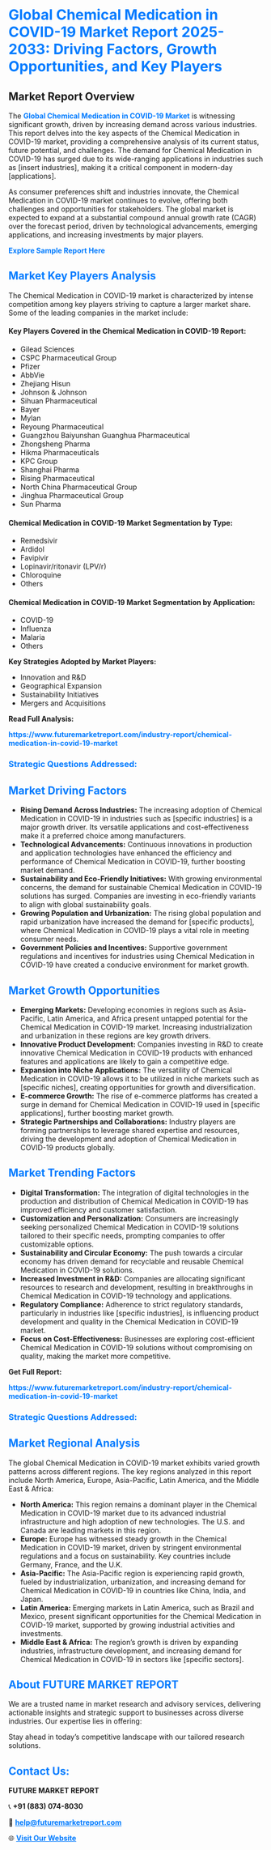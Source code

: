 <h1 style="color: #007BFF;">Global Chemical Medication in COVID-19 Market Report 2025-2033: Driving Factors, Growth Opportunities, and Key Players</h1>

<section id="overview">
<h2>Market Report Overview</h2>
<p>The <a href="https://www.futuremarketreport.com/industry-report/chemical-medication-in-covid-19-market" style="color: #007BFF; text-decoration: none;"><strong>Global Chemical Medication in COVID-19 Market</strong></a> is witnessing significant growth, driven by increasing demand across various industries. This report delves into the key aspects of the Chemical Medication in COVID-19 market, providing a comprehensive analysis of its current status, future potential, and challenges. The demand for Chemical Medication in COVID-19 has surged due to its wide-ranging applications in industries such as [insert industries], making it a critical component in modern-day [applications].</p>
<p>As consumer preferences shift and industries innovate, the Chemical Medication in COVID-19 market continues to evolve, offering both challenges and opportunities for stakeholders. The global market is expected to expand at a substantial compound annual growth rate (CAGR) over the forecast period, driven by technological advancements, emerging applications, and increasing investments by major players.</p>
</section>

<section id="overview">
<p><a href="https://www.futuremarketreport.com/request-sample/reportId=78074" style="color: #007BFF; text-decoration: none;"><strong>Explore Sample Report Here</strong></a></p>
</section>

<section id="key-players">
<h2 style="color: #007BFF;">Market Key Players Analysis</h2>
<p>The Chemical Medication in COVID-19 market is characterized by intense competition among key players striving to capture a larger market share. Some of the leading companies in the market include:</p>
<h4>Key Players Covered in the Chemical Medication in COVID-19 Report:</h4>
<ul><li>Gilead Sciences</li><li>CSPC Pharmaceutical Group</li><li>Pfizer</li><li>AbbVie</li><li>Zhejiang Hisun</li><li>Johnson &amp; Johnson</li><li>Sihuan Pharmaceutical</li><li>Bayer</li><li>Mylan</li><li>Reyoung Pharmaceutical</li><li>Guangzhou Baiyunshan Guanghua Pharmaceutical</li><li>Zhongsheng Pharma</li><li>Hikma Pharmaceuticals</li><li>KPC Group</li><li>Shanghai Pharma</li><li>Rising Pharmaceutical</li><li>North China Pharmaceutical Group</li><li>Jinghua Pharmaceutical Group</li><li>Sun Pharma</li></ul>
<h4>Chemical Medication in COVID-19 Market Segmentation by Type:</h4>
<ul><li>Remedsivir</li><li>Ardidol</li><li>Favipivir</li><li>Lopinavir/ritonavir (LPV/r)</li><li>Chloroquine</li><li>Others</li></ul>

<h4>Chemical Medication in COVID-19 Market Segmentation by Application:</h4>
<ul><li>COVID-19</li><li>Influenza</li><li>Malaria</li><li>Others</li></ul>
<p><strong>Key Strategies Adopted by Market Players:</strong></p>
<ul>
<li>Innovation and R&D</li>
<li>Geographical Expansion</li>
<li>Sustainability Initiatives</li>
<li>Mergers and Acquisitions</li>
</ul>
</section>

<section>
<p><strong>Read Full Analysis: </strong></p><a href="https://www.futuremarketreport.com/industry-report/chemical-medication-in-covid-19-market" style="color: #007BFF; text-decoration: none;"><strong>https://www.futuremarketreport.com/industry-report/chemical-medication-in-covid-19-market</strong></a>
<h3 style="color: #007BFF;">Strategic Questions Addressed:</h3>
</section>

<section id="driving-factors">
<h2 style="color: #007BFF;">Market Driving Factors</h2>
<ul>
<li><strong>Rising Demand Across Industries:</strong> The increasing adoption of Chemical Medication in COVID-19 in industries such as [specific industries] is a major growth driver. Its versatile applications and cost-effectiveness make it a preferred choice among manufacturers.</li>
<li><strong>Technological Advancements:</strong> Continuous innovations in production and application technologies have enhanced the efficiency and performance of Chemical Medication in COVID-19, further boosting market demand.</li>
<li><strong>Sustainability and Eco-Friendly Initiatives:</strong> With growing environmental concerns, the demand for sustainable Chemical Medication in COVID-19 solutions has surged. Companies are investing in eco-friendly variants to align with global sustainability goals.</li>
<li><strong>Growing Population and Urbanization:</strong> The rising global population and rapid urbanization have increased the demand for [specific products], where Chemical Medication in COVID-19 plays a vital role in meeting consumer needs.</li>
<li><strong>Government Policies and Incentives:</strong> Supportive government regulations and incentives for industries using Chemical Medication in COVID-19 have created a conducive environment for market growth.</li>
</ul>
</section>

<section id="growth-opportunities">
<h2 style="color: #007BFF;">Market Growth Opportunities</h2>
<ul>
<li><strong>Emerging Markets:</strong> Developing economies in regions such as Asia-Pacific, Latin America, and Africa present untapped potential for the Chemical Medication in COVID-19 market. Increasing industrialization and urbanization in these regions are key growth drivers.</li>
<li><strong>Innovative Product Development:</strong> Companies investing in R&D to create innovative Chemical Medication in COVID-19 products with enhanced features and applications are likely to gain a competitive edge.</li>
<li><strong>Expansion into Niche Applications:</strong> The versatility of Chemical Medication in COVID-19 allows it to be utilized in niche markets such as [specific niches], creating opportunities for growth and diversification.</li>
<li><strong>E-commerce Growth:</strong> The rise of e-commerce platforms has created a surge in demand for Chemical Medication in COVID-19 used in [specific applications], further boosting market growth.</li>
<li><strong>Strategic Partnerships and Collaborations:</strong> Industry players are forming partnerships to leverage shared expertise and resources, driving the development and adoption of Chemical Medication in COVID-19 products globally.</li>
</ul>
</section>

<section id="trending-factors">
<h2 style="color: #007BFF;">Market Trending Factors</h2>
<ul>
<li><strong>Digital Transformation:</strong> The integration of digital technologies in the production and distribution of Chemical Medication in COVID-19 has improved efficiency and customer satisfaction.</li>
<li><strong>Customization and Personalization:</strong> Consumers are increasingly seeking personalized Chemical Medication in COVID-19 solutions tailored to their specific needs, prompting companies to offer customizable options.</li>
<li><strong>Sustainability and Circular Economy:</strong> The push towards a circular economy has driven demand for recyclable and reusable Chemical Medication in COVID-19 solutions.</li>
<li><strong>Increased Investment in R&D:</strong> Companies are allocating significant resources to research and development, resulting in breakthroughs in Chemical Medication in COVID-19 technology and applications.</li>
<li><strong>Regulatory Compliance:</strong> Adherence to strict regulatory standards, particularly in industries like [specific industries], is influencing product development and quality in the Chemical Medication in COVID-19 market.</li>
<li><strong>Focus on Cost-Effectiveness:</strong> Businesses are exploring cost-efficient Chemical Medication in COVID-19 solutions without compromising on quality, making the market more competitive.</li>
</ul>
</section>

<section>
<p><strong>Get Full Report: </strong></p><a href="https://www.futuremarketreport.com/industry-report/chemical-medication-in-covid-19-market" style="color: #007BFF; text-decoration: none;"><strong>https://www.futuremarketreport.com/industry-report/chemical-medication-in-covid-19-market</strong></a>
<h3 style="color: #007BFF;">Strategic Questions Addressed:</h3>
</section>


<section id="regional-analysis">
<h2 style="color: #007BFF;">Market Regional Analysis</h2>
<p>The global Chemical Medication in COVID-19 market exhibits varied growth patterns across different regions. The key regions analyzed in this report include North America, Europe, Asia-Pacific, Latin America, and the Middle East & Africa:</p>
<ul>
<li><strong>North America:</strong> This region remains a dominant player in the Chemical Medication in COVID-19 market due to its advanced industrial infrastructure and high adoption of new technologies. The U.S. and Canada are leading markets in this region.</li>
<li><strong>Europe:</strong> Europe has witnessed steady growth in the Chemical Medication in COVID-19 market, driven by stringent environmental regulations and a focus on sustainability. Key countries include Germany, France, and the U.K.</li>
<li><strong>Asia-Pacific:</strong> The Asia-Pacific region is experiencing rapid growth, fueled by industrialization, urbanization, and increasing demand for Chemical Medication in COVID-19 in countries like China, India, and Japan.</li>
<li><strong>Latin America:</strong> Emerging markets in Latin America, such as Brazil and Mexico, present significant opportunities for the Chemical Medication in COVID-19 market, supported by growing industrial activities and investments.</li>
<li><strong>Middle East & Africa:</strong> The region’s growth is driven by expanding industries, infrastructure development, and increasing demand for Chemical Medication in COVID-19 in sectors like [specific sectors].</li>
</ul>
</section>

<footer>
<h2 style="color: #007BFF;">About FUTURE MARKET REPORT</h2>
<p>We are a trusted name in market research and advisory services, delivering actionable insights and strategic support to businesses across diverse industries. Our expertise lies in offering:</p>

<p>Stay ahead in today’s competitive landscape with our tailored research solutions.</p>

<h2 style="color: #007BFF;">Contact Us:</h2>
<p><strong>FUTURE MARKET REPORT</strong></p>
<p>📞 <strong>+91 (883) 074-8030</strong></p>
<p>📧 <strong><a href="mailto:help@futuremarketreport.com" style="color: #007BFF;">help@futuremarketreport.com</a></strong></p>
<p>🌐 <strong><a href="https://www.futuremarketreport.com/" style="color: #007BFF;">Visit Our Website</a></strong></p>
</footer>